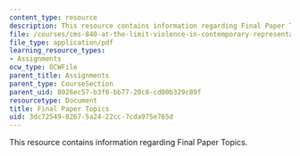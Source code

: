 ```yaml
---
content_type: resource
description: This resource contains information regarding Final Paper Topics.
file: /courses/cms-840-at-the-limit-violence-in-contemporary-representation-fall-2013/3dc7254982675a2422cc7cda975e765d_MITCMS_840F13_FinalPrTopis.pdf
file_type: application/pdf
learning_resource_types:
- Assignments
ocw_type: OCWFile
parent_title: Assignments
parent_type: CourseSection
parent_uid: 8026ec57-b3f0-bb77-20c8-cd00b329c89f
resourcetype: Document
title: Final Paper Topics
uid: 3dc72549-8267-5a24-22cc-7cda975e765d
---
```

This resource contains information regarding Final Paper Topics.

